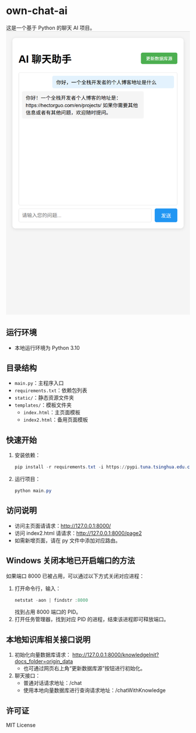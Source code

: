 # own-chat-ai

这是一个基于 Python 的聊天 AI 项目。
![alt text](image.png)
## 运行环境

- 本地运行环境为 Python 3.10

## 目录结构

- `main.py`：主程序入口
- `requirements.txt`：依赖包列表
- `static/`：静态资源文件夹
- `templates/`：模板文件夹
    - `index.html`：主页面模板
    - `index2.html`：备用页面模板

## 快速开始

1. 安装依赖：
   ```powershell
   pip install -r requirements.txt -i https://pypi.tuna.tsinghua.edu.cn/simple
   ```
2. 运行项目：
   ```powershell
   python main.py
   ```

## 访问说明

- 访问主页面请请求：http://127.0.0.1:8000/
- 访问 index2.html 请请求：http://127.0.0.1:8000/page2
- 如需新增页面，请在 py 文件中添加对应路由。

## Windows 关闭本地已开启端口的方法

如果端口 8000 已被占用，可以通过以下方式关闭对应进程：

1. 打开命令行，输入：
   ```powershell
   netstat -aon | findstr :8000
   ```
   找到占用 8000 端口的 PID。
2. 打开任务管理器，找到对应 PID 的进程，结束该进程即可释放端口。

## 本地知识库相关接口说明

1. 初始化向量数据库请求：
   http://127.0.0.1:8000/knowledgeInit?docs_folder=origin_data
   - 也可通过网页右上角“更新数据库源”按钮进行初始化。
2. 聊天接口：
   - 普通对话请求地址：/chat
   - 使用本地向量数据库进行查询请求地址：/chatWithKnowledge

## 许可证

MIT License
